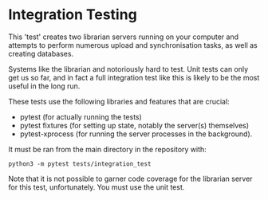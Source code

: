 Integration Testing
===================

This 'test' creates two librarian servers running on your computer and attempts to
perform numerous upload and synchronisation tasks, as well as creating databases.

Systems like the librarian and notoriously hard to test. Unit tests can only get us
so far, and in fact a full integration test like this is likely to be the most
useful in the long run.

These tests use the following libraries and features that are crucial:

- pytest (for actually running the tests)
- pytest fixtures (for setting up state, notably the server(s) themselves)
- pytest-xprocess (for running the server processes in the background).

It must be ran from the main directory in the repository with:

```
python3 -m pytest tests/integration_test
```

Note that it is not possible to garner code coverage for the librarian
server for this test, unfortunately. You must use the unit test.